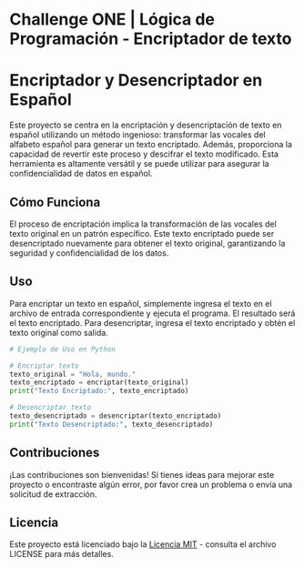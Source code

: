 # Challenge ONE | Lógica de Programación - Encriptador de texto
# Encriptador y Desencriptador en Español

Este proyecto se centra en la encriptación y desencriptación de texto en español utilizando un método ingenioso: transformar las vocales del alfabeto español para generar un texto encriptado. Además, proporciona la capacidad de revertir este proceso y descifrar el texto modificado. Esta herramienta es altamente versátil y se puede utilizar para asegurar la confidencialidad de datos en español.

## Cómo Funciona

El proceso de encriptación implica la transformación de las vocales del texto original en un patrón específico. Este texto encriptado puede ser desencriptado nuevamente para obtener el texto original, garantizando la seguridad y confidencialidad de los datos.

## Uso

Para encriptar un texto en español, simplemente ingresa el texto en el archivo de entrada correspondiente y ejecuta el programa. El resultado será el texto encriptado. Para desencriptar, ingresa el texto encriptado y obtén el texto original como salida.

```python
# Ejemplo de Uso en Python

# Encriptar texto
texto_original = "Hola, mundo."
texto_encriptado = encriptar(texto_original)
print("Texto Encriptado:", texto_encriptado)

# Desencriptar texto
texto_desencriptado = desencriptar(texto_encriptado)
print("Texto Desencriptado:", texto_desencriptado)
```

## Contribuciones

¡Las contribuciones son bienvenidas! Si tienes ideas para mejorar este proyecto o encontraste algún error, por favor crea un problema o envía una solicitud de extracción.

## Licencia

Este proyecto está licenciado bajo la [Licencia MIT](LICENSE) - consulta el archivo LICENSE para más detalles.
